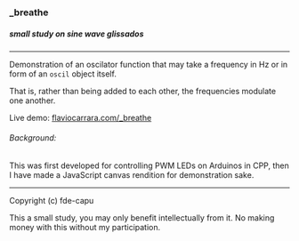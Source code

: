 ### _breathe
##### small study on sine wave glissados

---

Demonstration of an oscilator function that may take a frequency in Hz or in form of an `oscil` object itself.

That is, rather than being added to each other, the frequencies modulate one another.

Live demo: [flaviocarrara.com/_breathe](http://flaviocarrara.com/_breathe)

###### Background:

This was first developed for controlling PWM LEDs on Arduinos in CPP, then I have made a JavaScript canvas rendition for demonstration sake.

---

Copyright (c) fde-capu

This a small study, you may only benefit intellectually from it. No making money with this without my participation.
